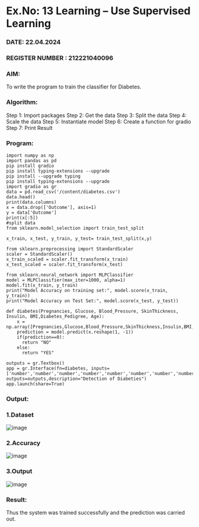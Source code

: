 # Ex.No: 13 Learning – Use Supervised Learning  
### DATE:  22.04.2024                                                                      
### REGISTER NUMBER : 212221040096

### AIM: 
To write the program to train the classifier for Diabetes.

###  Algorithm:
Step 1: Import packages
Step 2: Get the data
Step 3: Split the data
Step 4: Scale the data
Step 5: Instantiate model
Step 6: Create a function for gradio
Step 7: Print Result


### Program:
```
import numpy as np
import pandas as pd
pip install gradio
pip install typing-extensions --upgrade
pip install --upgrade typing
pip install typing-extensions --upgrade
import gradio as gr
data = pd.read_csv('/content/diabetes.csv')
data.head()
print(data.columns)
x = data.drop(['Outcome'], axis=1)
y = data['Outcome']
print(x[:5])
#split data
from sklearn.model_selection import train_test_split

x_train, x_test, y_train, y_test= train_test_split(x,y)

from sklearn.preprocessing import StandardScaler
scaler = StandardScaler()
x_train_scaled = scaler.fit_transform(x_train)
x_test_scaled = scaler.fit_transform(x_test)

from sklearn.neural_network import MLPClassifier
model = MLPClassifier(max_iter=1000, alpha=1)
model.fit(x_train, y_train)
print("Model Accuracy on training set:", model.score(x_train, y_train))
print("Model Accuracy on Test Set:", model.score(x_test, y_test))

def diabetes(Pregnancies, Glucose, Blood_Pressure, SkinThickness, Insulin, BMI,Diabetes_Pedigree, Age):
    x = np.array([Pregnancies,Glucose,Blood_Pressure,SkinThickness,Insulin,BMI,Diabetes_Pedigree,Age])
    prediction = model.predict(x.reshape(1, -1))
    if(prediction==0):
      return "NO"
    else:
      return "YES"

outputs = gr.Textbox()
app = gr.Interface(fn=diabetes, inputs=['number','number','number','number','number','number','number','number'], outputs=outputs,description="Detection of Diabeties")
app.launch(share=True)
```


### Output:
### 1.Dataset
![image](https://github.com/Maheswarikarthi/AI_Lab_2023-24/assets/127172770/8efafbb4-a3a8-41e3-8e25-209b8aa01fc0)
### 2.Accuracy
![image](https://github.com/Maheswarikarthi/AI_Lab_2023-24/assets/127172770/9d41e84e-b72b-45cf-990d-e60ebf339857)
### 3.Output
![image](https://github.com/Maheswarikarthi/AI_Lab_2023-24/assets/127172770/98d1d35f-0dcc-40db-ba6f-63fcd53d5428)
### Result:
Thus the system was trained successfully and the prediction was carried out.
